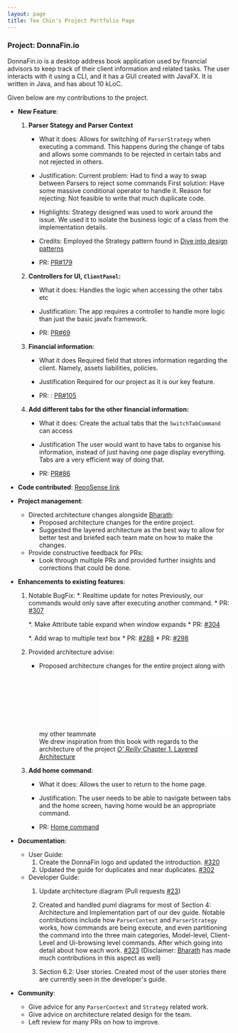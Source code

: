 ```yaml
---
layout: page
title: Tee Chin's Project Portfolio Page
---
```


### Project: DonnaFin.io

DonnaFin.io is a desktop address book application used by financial advisors to keep track of their client information and related tasks.
The user interacts with it using a CLI, and it has a GUI created with JavaFX.
It is written in Java, and has about 10 kLoC.

Given below are my contributions to the project.

* **New Feature**: 
    1. **Parser Stategy and Parser Context**
        * What it does:
        Allows for switching of `ParserStrategy` when executing a command. This happens
        during the change of tabs and allows some commands to be rejected in certain tabs
        and not rejected in others.
                
        * Justification:
        Current problem: Had to find a way to swap between Parsers to reject some commands
        First solution: Have some massive conditional operator to handle it.
        Reason for rejecting: Not feasible to write that much duplicate code.
        
        * Highlights:
        Strategy designed was used to work around the issue. We used it to isolate the 
        business logic of a class from the implementation details.  
        
        * Credits:
        Employed the Strategy pattern found in [Dive into design patterns](https://refactoring.guru/design-patterns/strategy) 
        
        * PR: [PR#179](https://github.com/AY2122S1-CS2103T-W16-1/tp/pull/179)
    
    2. **Controllers for UI, `ClientPanel`:**
    
        * What it does:
        Handles the logic when accessing the other tabs etc
        
        * Justification:
        The app requires a controller to handle more logic than just the basic 
        javafx framework.
        
        * PR: [PR#69](https://github.com/AY2122S1-CS2103T-W16-1/tp/pull/69)                                                    
        
    3. **Financial information**:
        * What it does
        Required field that stores information regarding the client. Namely, assets
        liabilities, policies.
        
        * Justification
        Required for our project as it is our key feature.
        
        * PR: : [PR#105](https://github.com/AY2122S1-CS2103T-W16-1/tp/pull/105)
    
    5. **Add different tabs for the other financial information:**
        * What it does:
        Create the actual tabs that the `SwitchTabCommand` can access
        
        * Justification
        The user would want to have tabs to organise his information, instead
        of just having one page display everything. Tabs are a very efficient way of doing that.
        
        * PR: [PR#86](https://github.com/AY2122S1-CS2103T-W16-1/tp/pull/86)  
     
* **Code contributed**: [RepoSense link](https://nus-cs2103-ay2122s1.github.io/tp-dashboard/?search=&sort=groupTitle&sortWithin=title&timeframe=commit&mergegroup=&groupSelect=groupByRepos&breakdown=true&checkedFileTypes=docs~functional-code~test-code~other&since=2021-09-17&tabOpen=true&tabType=authorship&tabAuthor=Bluntsord&tabRepo=AY2122S1-CS2103T-W16-1%2Ftp%5Bmaster%5D&authorshipIsMergeGroup=false&authorshipFileTypes=docs~functional-code~test-code&authorshipIsBinaryFileTypeChecked=false)


* **Project management**:
    * Directed architecture changes alongside [Bharath](bharathcs.md):
        * Proposed architecture changes for the entire project.
        * Suggested the layered architecture as the best way to allow for better test and briefed each team mate on how
        to make the changes.
    * Provide constructive feedback for PRs:
        * Look through multiple PRs and provided further insights and corrections that could be done.
    
* **Enhancements to existing features**:
    1. Notable BugFix:
        *. Realtime update for notes
            Previously, our commands would only save after executing another command. 
            * PR: [#307](https://github.com/AY2122S1-CS2103T-W16-1/tp/pull/307)
            
        *. Make Attribute table expand when window expands
            * PR: [#304](https://github.com/AY2122S1-CS2103T-W16-1/tp/pull/304)
                 
        *. Add wrap to multiple text box
            * PR: [#288](https://github.com/AY2122S1-CS2103T-W16-1/tp/pull/288)
            * PR: [#298](https://github.com/AY2122S1-CS2103T-W16-1/tp/pull/298)
            
    2. Provided architecture advise:
        * Proposed architecture changes for the entire project along with my other teammate ![Bharath](bharathcs.md)
        We drew inspiration from this book with regards to the architecture of the project
        [_O' Reilly_ Chapter 1. Layered Architecture](https://www.oreilly.com/library/view/software-architecture-patterns/9781491971437/ch01.html)
 
    3. **Add home command**:
       * What it does:
       Allows the user to return to the home page.
       
       * Justification:
       The user needs to be able to navigate between tabs and the home screen, having home
       would be an appropriate command.
       
       * PR: [Home command](https://github.com/AY2122S1-CS2103T-W16-1/tp/pull/76/files) 
        
* **Documentation**:
  * User Guide:
    1. Create the DonnaFin logo and updated the introduction. [#320](https://github.com/AY2122S1-CS2103T-W16-1/tp/pull/320)
    2. Updated the guide for duplicates and near duplicates. [#302](https://github.com/AY2122S1-CS2103T-W16-1/tp/pull/302)
  * Developer Guide: 
    1. Update architecture diagram (Pull requests [\#23](https://github.com/AY2122S1-CS2103T-W16-1/tp/pull/23))
    2. Created and handled puml diagrams for most of Section 4: Architecture 
    and Implementation part of our dev guide. Notable
    contributions include how `ParserContext` and `ParserStrategy` works, how commands are being execute, and even 
    partitioning the command into the three main categories, Model-level, Client-Level and Ui-browsing level commands.
    After which going into detail about how each work. [#323](https://github.com/AY2122S1-CS2103T-W16-1/tp/pull/323)
    (Disclaimer: [Bharath](bharathcs.md) has made much contributions in this aspect as well)
    
    3. Section 6.2: User stories. Created most of the user stories there are currently seen in the developer's guide.
    
* **Community**:
    * Give advice for any `ParserContext` and `Strategy` related work.
    * Give advice on architecture related design for the team.
    * Left review for many PRs on how to improve.  
    
    

